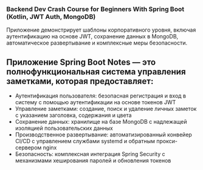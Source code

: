 ### Backend Dev Crash Course for Beginners With Spring Boot (Kotlin, JWT Auth, MongoDB)

Приложение демонстрирует шаблоны корпоративного уровня, включая аутентификацию на основе JWT, сохранение данных в MongoDB, автоматическое развертывание и комплексные меры безопасности.

## Приложение Spring Boot Notes — это полнофункциональная система управления заметками, которая предоставляет:

- Аутентификация пользователя: безопасная регистрация и вход в систему с помощью аутентификации на основе токенов JWT
- Управление заметками: создание, поиск и удаление личных заметок с указанием заголовка, содержания и цвета
- Сохранение данных: хранилище на базе MongoDB с надлежащей изоляцией пользовательских данных
- Производственное развертывание: автоматизированный конвейер CI/CD с управлением службами systemd и обратным прокси-сервером nginx
- Безопасность: комплексная интеграция Spring Security с механизмами хеширования паролей и обновления токенов
